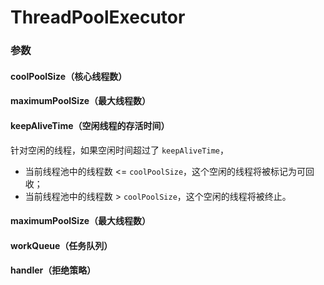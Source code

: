 # ThreadPoolExecutor

### 参数


#### coolPoolSize（核心线程数）



#### maximumPoolSize（最大线程数）



#### keepAliveTime（空闲线程的存活时间）

针对空闲的线程，如果空闲时间超过了 `keepAliveTime`，
- 当前线程池中的线程数 <= `coolPoolSize`，这个空闲的线程将被标记为可回收；
- 当前线程池中的线程数 > `coolPoolSize`，这个空闲的线程将被终止。


#### maximumPoolSize（最大线程数）



#### workQueue（任务队列）



#### handler（拒绝策略）